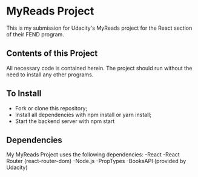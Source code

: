 # MyReads Project

This is my submission for Udacity's MyReads project for the React section of their FEND program.

## Contents of this Project
All necessary code is contained herein.  The project should run without the need to install any other programs.

## To Install
* Fork or clone this repository;
* Install all dependencies with npm install or yarn install;
* Start the backend server with npm start

## Dependencies
My MyReads Project uses the following dependencies:
-React
-React Router (react-router-dom)
-Node.js
-PropTypes
-BooksAPI (provided by Udacity)
